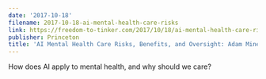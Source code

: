```yaml
---
date: '2017-10-18'
filename: 2017-10-18-ai-mental-health-care-risks
link: https://freedom-to-tinker.com/2017/10/18/ai-mental-health-care-risks-benefits-and-oversight-adam-miner-at-princeton/
publisher: Princeton
title: 'AI Mental Health Care Risks, Benefits, and Oversight: Adam Miner at Princeton'
---
```


How does AI apply to mental health, and why should we care?
